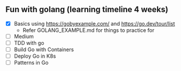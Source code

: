 ## Fun with golang (learning timeline 4 weeks)

- [x] Basics using https://gobyexample.com/ and https://go.dev/tour/list
  - Refer GOLANG_EXAMPLE.md for things to practice for 
- [ ] Medium
- [ ] TDD with go
- [ ] Build Go with Containers
- [ ] Deploy Go in K8s
- [ ] Patterns in Go